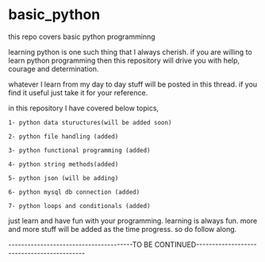 # basic_python
this repo covers basic python programminng

learning python is one such thing that I always cherish. if you are willing to learn python programming
then this repository will drive you with help, courage and determination.

whatever I learn from my day to day stuff will be posted in this thread. if you find it useful just take it
for your reference.

in this repository I have covered below topics,

    1- python data stuructures(will be added soon)
    
    2- python file handling (added)
    
    3- python functional programming (added)
    
    4- python string methods(added)
    
    5- python json (will be adding)
    
    6- python mysql db connection (added)
    
    7- python loops and conditionals (added)
  
  
  just learn and have fun with your programming. learning is always fun.
  more and more stuff will be added as the time progress. so do follow along.
  
  
  
  ---------------------------------------TO BE CONTINUED-------------------------------------------
